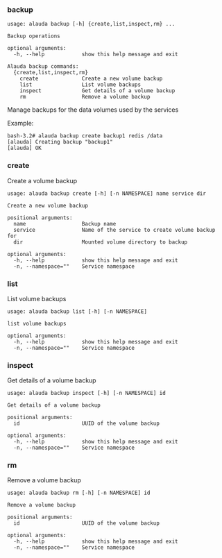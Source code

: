 ### backup

```
usage: alauda backup [-h] {create,list,inspect,rm} ...

Backup operations

optional arguments:
  -h, --help            show this help message and exit

Alauda backup commands:
  {create,list,inspect,rm}
    create              Create a new volume backup
    list                List volume backups
    inspect             Get details of a volume backup
    rm                  Remove a volume backup
```


Manage backups for the data volumes used by the services

Example:

```
bash-3.2# alauda backup create backup1 redis /data
[alauda] Creating backup "backup1"
[alauda] OK
```

### create

Create a volume backup


```
usage: alauda backup create [-h] [-n NAMESPACE] name service dir

Create a new volume backup

positional arguments:
  name                  Backup name
  service               Name of the service to create volume backup for
  dir                   Mounted volume directory to backup

optional arguments:
  -h, --help            show this help message and exit
  -n, --namespace=""    Service namespace
```


### list

List volume backups

```
usage: alauda backup list [-h] [-n NAMESPACE]

list volume backups

optional arguments:
  -h, --help            show this help message and exit
  -n, --namespace=""    Service namespace
```


### inspect

Get details of a volume backup


```
usage: alauda backup inspect [-h] [-n NAMESPACE] id

Get details of a volume backup

positional arguments:
  id                    UUID of the volume backup

optional arguments:
  -h, --help            show this help message and exit
  -n, --namespace=""    Service namespace
```




### rm

Remove a volume backup

```
usage: alauda backup rm [-h] [-n NAMESPACE] id

Remove a volume backup

positional arguments:
  id                    UUID of the volume backup

optional arguments:
  -h, --help            show this help message and exit
  -n, --namespace=""    Service namespace
```





